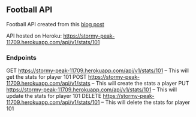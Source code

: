 ## Football API
Football API created from this [blog post](https://rapidapi.com/blog/nodejs-express-rest-api-example/)

API hosted on Heroku: https://stormy-peak-11709.herokuapp.com/api/v1/stats/101

### Endpoints

GET https://stormy-peak-11709.herokuapp.com/api/v1/stats/101 – This will get the stats for player 101
POST https://stormy-peak-11709.herokuapp.com/api/v1/stats – This will create the stats a player
PUT https://stormy-peak-11709.herokuapp.com/api/v1/stats/101 – This will update the stats for player 101
DELETE https://stormy-peak-11709.herokuapp.com/api/v1/stats/101 – This will delete the stats for player 101
